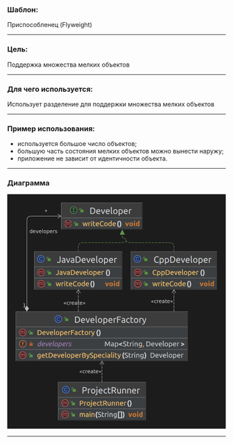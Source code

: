 ### Шаблон:

Приспособленец (Flyweight)

----------------------------------------------------------------------------------------------------------------------
### Цель:

Поддержка множества мелких объектов

----------------------------------------------------------------------------------------------------------------------
### Для чего используется:

Использует разделение для поддержки множества мелких объектов

----------------------------------------------------------------------------------------------------------------------
### Пример использования:

- используется большое число объектов;
- большую часть состояния мелких объектов можно вынести наружу;
- приложение не зависит от идентичности объекта.
----------------------------------------------------------------------------------------------------------------------
### Диаграмма

![flywieght.png](..%2F..%2F..%2Fdiagrams%2Fflywieght.png)

----------------------------------------------------------------------------------------------------------------------